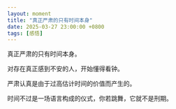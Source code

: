 ```yaml
---
layout: moment
title: "真正严肃的只有时间本身"
date: 2025-03-27 23:00:00 +0800
tags: [感悟]
---
```


真正严肃的只有时间本身。

对存在真正感到不安的人，开始懂得看钟。

严肃认真是由于过高估计时间的价值而产生的。

时间不过是一场语言构成的仪式，你若跳舞，它就不是刑期。
